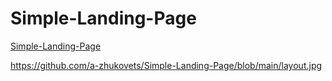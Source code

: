 # Simple-Landing-Page 

[Simple-Landing-Page](https://a-zhukovets.github.io/Simple-Landing-Page/)

https://github.com/a-zhukovets/Simple-Landing-Page/blob/main/layout.jpg
